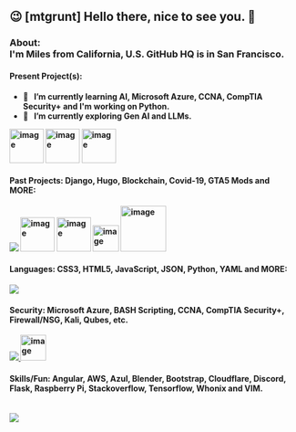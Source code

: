 ## 😉  [mtgrunt] Hello there, nice to see you.  👋

### About:<br /> <b>I'm Miles from California, U.S. GitHub HQ is in San Francisco. <br />

#### Present Project(s):
  - 🌱 &nbsp; I’m currently learning AI, Microsoft Azure, CCNA, CompTIA Security+ and I'm working on Python.
  - 🔭 &nbsp; I’m currently exploring Gen AI and LLMs.
  <img width="60" height="60" alt="image" src="https://github.com/user-attachments/assets/e126cb7e-6412-427b-b89a-24d270593941" />
  <img width="60" height="60" alt="image" src="https://github.com/user-attachments/assets/999a5fa4-abef-49fe-99c7-61ccb25d503f" />
  <img width="60" height="60" alt="image" src="https://github.com/user-attachments/assets/3c680f5e-e547-4b30-9626-7773ca460524" /> &nbsp;
<br />

#### Past Projects: Django, Hugo, Blockchain, Covid-19, GTA5 Mods and MORE:
  <img src="https://skillicons.dev/icons?i=django" />
  <img width="60" height="60" alt="image" src="https://github.com/user-attachments/assets/f9afee9c-02dd-4deb-ba82-57211d48d070" />
  <img width="60" height="60" alt="image" src="https://github.com/user-attachments/assets/057b99a8-b402-4dd3-8a79-a1f74b99b19a" />
  <img width="46" height="46" alt="image" src="https://github.com/user-attachments/assets/25968577-5934-4501-9d63-9a468de5e66f" /> 
  <img width="80" height="80" alt="image" src="https://github.com/user-attachments/assets/8b18a957-d66a-4596-890d-0110d3b05530" /> &nbsp; 
<br />

#### Languages: CSS3, HTML5, JavaScript, JSON, Python, YAML and MORE:
  <a href="https://skillicons.dev">
    <img src="https://skillicons.dev/icons?i=css,html,js,py,nodejs,npm,postgres,sass,sqlite,yarn,bootstrap," />
  </a>

#### Security: Microsoft Azure, BASH Scripting, CCNA, CompTIA Security+, Firewall/NSG, Kali, Qubes, etc.
  <a href="https://skillicons.dev">
    <img src="https://skillicons.dev/icons?i=azure,bash,kali" />
    <img width="45" height="45" alt="image" src="https://github.com/user-attachments/assets/df2c4ae6-0832-419a-8c7c-3d493ec07d75" />
  </a>
  

#### Skills/Fun: Angular, AWS, Azul, Blender, Bootstrap, Cloudflare, Discord, Flask, Raspberry Pi, Stackoverflow, Tensorflow, Whonix and VIM.
<br />    
  <a href="https://skillicons.dev">
    <img src="https://skillicons.dev/icons?i=angular,aws,azul,blender,cloudflare,discord,flask,raspberrypi,stackoverflow,tensorflow,vim," />
  </a>


